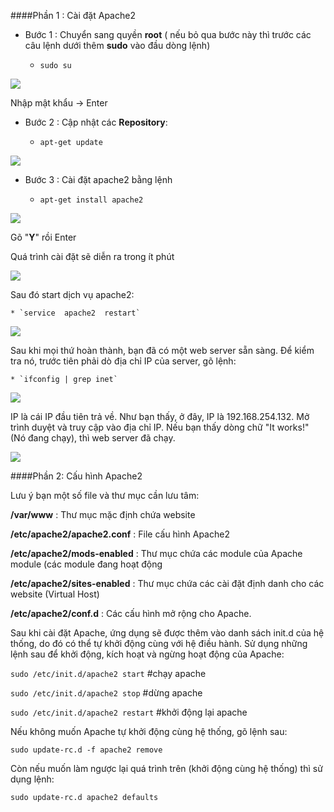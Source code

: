 

####Phần 1 : Cài đặt Apache2

* Bước 1 : Chuyển sang quyền **root**  ( nếu bỏ qua bước này thì trước các câu lệnh dưới thêm **sudo** vào đầu dòng lệnh)

    * `sudo su`

![](http://imgur.com/JjuOoxD.png)

Nhập mật khẩu -> Enter

* Bước 2 : Cập nhật các **Repository**:

    * `apt-get update`

![](http://imgur.com/VhczcFe.png)

* Bước 3 : Cài đặt apache2 bằng lệnh

    * `apt-get install apache2`

![](http://imgur.com/RBfukAC.png)

Gõ "**Y**" rồi Enter

Quá trình cài đặt sẽ diễn ra trong ít phút

![](http://imgur.com/hXxIghS.png)

Sau đó start dịch vụ apache2:

    * `service  apache2  restart`

![](http://imgur.com/iKWMRjQ.png)

Sau khi mọi thứ hoàn thành, bạn đã có một web server sẵn sàng. Để kiểm tra nó, trước tiên phải dò địa chỉ IP của server, gõ lệnh:

    * `ifconfig | grep inet`

![](http://imgur.com/TCk9B3D.png)

IP là cái IP đầu tiên trả về. Như bạn thấy, ở đây, IP là 192.168.254.132. Mở trình duyệt và truy cập vào địa chỉ IP. Nếu bạn thấy dòng chữ "It works!" (Nó đang chạy), thì web server đã chạy.

![](http://imgur.com/yeXp9iO.png)

####Phần 2: Cấu hình Apache2

Lưu ý bạn một số file  và thư mục cần lưu tâm:

**/var/www** : Thư mục mặc định chứa website

**/etc/apache2/apache2.conf** : File cấu hình Apache2

**/etc/apache2/mods-enabled** : Thư mục chứa các module của Apache module (các module đang hoạt động

**/etc/apache2/sites-enabled** : Thư mục chứa các cài đặt định danh cho các website (Virtual Host)

**/etc/apache2/conf.d** : Các cấu hình mở rộng cho Apache.

Sau khi cài đặt Apache, ứng dụng sẽ được thêm vào danh sách init.d của hệ thống, do đó có thể tự khởi động cùng với hệ điều hành. Sử dụng những lệnh sau để khởi động, kích hoạt và ngừng hoạt động của Apache:

`sudo /etc/init.d/apache2 start` #chạy apache

`sudo /etc/init.d/apache2 stop` #dừng apache

`sudo /etc/init.d/apache2 restart` #khởi động lại apache

Nếu không muốn Apache tự khởi động cùng hệ thống, gõ lệnh sau:

`sudo update-rc.d -f apache2 remove`

Còn nếu muốn làm ngược lại quá trình trên (khởi động cùng hệ thống) thì sử dụng lệnh:

`sudo update-rc.d apache2 defaults`


